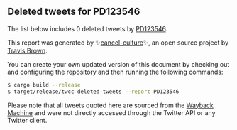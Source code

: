 ## Deleted tweets for PD123546

The list below includes 0 deleted tweets by
[PD123546](https://twitter.com/PD123546).



This report was generated by ✨[cancel-culture](https://github.com/travisbrown/cancel-culture)✨,
an open source project by [Travis Brown](https://twitter.com/travisbrown).

You can create your own updated version of this document by checking out and configuring the
repository and then running the following commands:

```bash
$ cargo build --release
$ target/release/twcc deleted-tweets --report PD123546
```

Please note that all tweets quoted here are sourced from the
[Wayback Machine](https://web.archive.org) and were not directly accessed through the Twitter API or
any Twitter client.


